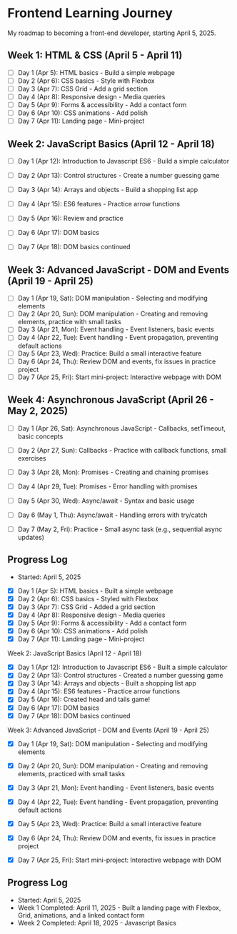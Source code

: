 # Frontend Learning Journey
My roadmap to becoming a front-end developer, starting April 5, 2025.

## Week 1: HTML & CSS (April 5 - April 11)
- [ ] Day 1 (Apr 5): HTML basics - Build a simple webpage
- [ ] Day 2 (Apr 6): CSS basics - Style with Flexbox
- [ ] Day 3 (Apr 7): CSS Grid - Add a grid section
- [ ] Day 4 (Apr 8): Responsive design - Media queries
- [ ] Day 5 (Apr 9): Forms & accessibility - Add a contact form
- [ ] Day 6 (Apr 10): CSS animations - Add polish
- [ ] Day 7 (Apr 11): Landing page - Mini-project

## Week 2: JavaScript Basics (April 12 - April 18)
- [ ] Day 1 (Apr 12): Introduction to Javascript ES6 - Build a simple calculator
- [ ] Day 2 (Apr 13): Control structures - Create a number guessing game
- [ ] Day 3 (Apr 14): Arrays and objects - Build a shopping list app
- [ ] Day 4 (Apr 15): ES6 features - Practice arrow functions
- [ ] Day 5 (Apr 16): Review and practice
- [ ] Day 6 (Apr 17): DOM basics
- [ ] Day 7 (Apr 18): DOM basics continued


## Week 3: Advanced JavaScript - DOM and Events (April 19 - April 25)
- [ ] Day 1 (Apr 19, Sat): DOM manipulation - Selecting and modifying elements 
- [ ] Day 2 (Apr 20, Sun): DOM manipulation - Creating and removing elements, practice with small tasks
- [ ] Day 3 (Apr 21, Mon): Event handling - Event listeners, basic events 
- [ ] Day 4 (Apr 22, Tue): Event handling - Event propagation, preventing default actions
- [ ] Day 5 (Apr 23, Wed): Practice: Build a small interactive feature 
- [ ] Day 6 (Apr 24, Thu): Review DOM and events, fix issues in practice project
- [ ] Day 7 (Apr 25, Fri): Start mini-project: Interactive webpage with DOM 

## Week 4: Asynchronous JavaScript (April 26 - May 2, 2025)
- [ ] Day 1 (Apr 26, Sat): Asynchronous JavaScript - Callbacks, setTimeout, basic concepts
- [ ] Day 2 (Apr 27, Sun): Callbacks - Practice with callback functions, small exercises
- [ ] Day 3 (Apr 28, Mon): Promises - Creating and chaining promises
- [ ] Day 4 (Apr 29, Tue): Promises - Error handling with promises
- [ ] Day 5 (Apr 30, Wed): Async/await - Syntax and basic usage
- [ ] Day 6 (May 1, Thu): Async/await - Handling errors with try/catch
- [ ] Day 7 (May 2, Fri): Practice - Small async task (e.g., sequential async updates)





## Progress Log
- Started: April 5, 2025
- [x] Day 1 (Apr 5): HTML basics - Built a simple webpage
- [x] Day 2 (Apr 6): CSS basics - Styled with Flexbox
- [x] Day 3 (Apr 7): CSS Grid - Added a grid section
- [x] Day 4 (Apr 8): Responsive design - Media queries
- [x] Day 5 (Apr 9): Forms & accessibility - Add a contact form
- [x] Day 6 (Apr 10): CSS animations - Add polish
- [X] Day 7 (Apr 11): Landing page - Mini-project

Week 2: JavaScript Basics (April 12 - April 18)
- [x] Day 1 (Apr 12): Introduction to Javascript ES6 - Built a simple calculator
- [x] Day 2 (Apr 13): Control structures - Created a number guessing game
- [x] Day 3 (Apr 14): Arrays and objects - Built a shopping list app
- [x] Day 4 (Apr 15): ES6 features - Practice arrow functions
- [x] Day 5 (Apr 16): Created head and tails game!
- [x] Day 6 (Apr 17): DOM basics
- [x] Day 7 (Apr 18): DOM basics continued

Week 3: Advanced JavaScript - DOM and Events (April 19 - April 25)
- [x] Day 1 (Apr 19, Sat): DOM manipulation - Selecting and modifying elements 
- [x] Day 2 (Apr 20, Sun): DOM manipulation - Creating and removing elements, practiced with small tasks
- [x] Day 3 (Apr 21, Mon): Event handling - Event listeners, basic events 
- [x] Day 4 (Apr 22, Tue): Event handling - Event propagation, preventing default actions
- [x] Day 5 (Apr 23, Wed): Practice: Build a small interactive feature 
- [x] Day 6 (Apr 24, Thu): Review DOM and events, fix issues in practice project
- [x] Day 7 (Apr 25, Fri): Start mini-project: Interactive webpage with DOM 



## Progress Log
- Started: April 5, 2025
- Week 1 Completed: April 11, 2025 - Built a landing page with Flexbox, Grid, animations, and a linked contact form
- Week 2 Completed: April 18, 2025 - Javascript Basics
